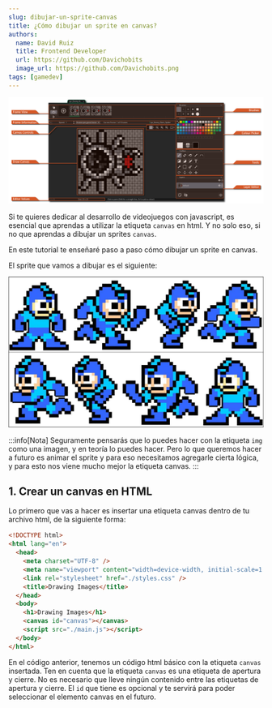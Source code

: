 ```yaml
---
slug: dibujar-un-sprite-canvas
title: ¿Cómo dibujar un sprite en canvas?
authors:
  name: David Ruiz
  title: Frontend Developer
  url: https://github.com/Davichobits
  image_url: https://github.com/Davichobits.png
tags: [gamedev]
---
```


![Sprite](./editor-imagenes-game-maker-studio-2.png)

Si te quieres dedicar al desarrollo de videojuegos con javascript, es esencial que aprendas a utilizar la etiqueta `canvas` en html. Y no solo eso, si no que aprendas a dibujar un sprites `canvas`.

<!--truncate-->

En este tutorial te enseñaré paso a paso cómo dibujar un sprite en canvas.

El sprite que vamos a dibujar es el siguiente:

![Sprite](./megaman.jpg)

:::info[Nota]
Seguramente pensarás que lo puedes hacer con la etiqueta `img` como una imagen, y en teoría lo puedes hacer. Pero lo que queremos hacer a futuro es animar el sprite y para eso necesitamos agregarle cierta lógica, y para esto nos viene mucho mejor la etiqueta canvas.
:::

## 1. Crear un canvas en HTML

Lo primero que vas a hacer es insertar una etiqueta canvas dentro de tu archivo html, de la siguiente forma:

```html
<!DOCTYPE html>
<html lang="en">
  <head>
    <meta charset="UTF-8" />
    <meta name="viewport" content="width=device-width, initial-scale=1.0" />
    <link rel="stylesheet" href="./styles.css" />
    <title>Drawing Images</title>
  </head>
  <body>
    <h1>Drawing Images</h1>
    <canvas id="canvas"></canvas>
    <script src="./main.js"></script>
  </body>
</html>
```

En el código anterior, tenemos un código html básico con la etiqueta `canvas` insertada. Ten en cuenta que la etiqueta `canvas` es una etiqueta de apertura y cierre. No es necesario que lleve ningún contenido entre las etiquetas de apertura y cierre. El `id` que tiene es opcional y te servirá para poder seleccionar el elemento canvas en el futuro.
